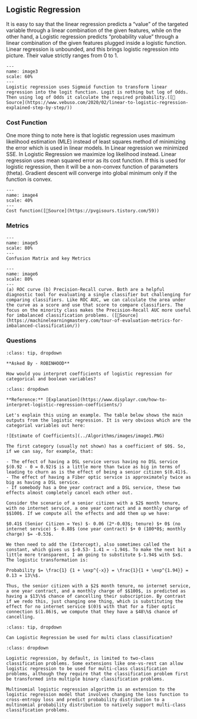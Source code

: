 ## Logistic Regression

It is easy to say that the linear regression predicts a “value” of the targeted variable through a linear combination of the given features, while on the other hand, a Logistic regression predicts “probability value” through a linear combination of the given features plugged inside a logistic function.
Linear regression is unbounded, and this brings logistic regression into picture. Their value strictly ranges from 0 to 1.

```{figure} ../Algorithms/images/image3.PNG
---
name: image3
scale: 60%
---
Logistic regression uses Sigmoid function to transform linear regression into the logit function. Logit is nothing but log of Odds. Then using log of Odds it calculate the required probability.([📖Source](https://www.vebuso.com/2020/02/linear-to-logistic-regression-explained-step-by-step/))
```

### Cost Function

One more thing to note here is that logistic regression uses maximum likelihood estimation (MLE) instead of least squares method of minimizing the error which is used in linear models. In Linear regression we minimized SSE. In Logistic Regression we maximize log likelihood instead. Linear regression uses mean squared error as its cost function. If this is used for logistic regression, then it will be a non-convex function of parameters (theta). Gradient descent will converge into global minimum only if the function is convex.

```{figure} ../Algorithms/images/image4.PNG
---
name: image4
scale: 40%
---
Cost function([📖Source](https://pvgisours.tistory.com/59))
```


### Metrics

```{figure} ../Algorithms/images/image5.PNG
---
name: image5
scale: 80%
---
Confusion Matrix and key Metrics 
```

```{figure} ../Algorithms/images/image6.PNG
---
name: image6
scale: 80%
---
(a) ROC curve (b) Precision-Recall curve. Both are a helpful diagnostic tool for evaluating a single classifier but challenging for comparing classifiers. Like ROC AUC, we can calculate the area under the curve as a score and use that score to compare classifiers. The focus on the minority class makes the Precision-Recall AUC more useful for imbalanced classification problems. ([📖Source](https://machinelearningmastery.com/tour-of-evaluation-metrics-for-imbalanced-classification/))
```




### Questions

```{admonition} Problem: Interpret Coefficients
:class: tip, dropdown

**Asked By - ROBINHOOD**

How would you interpret coefficients of logistic regression for categorical and boolean variables?

```

```{admonition} Solution:
:class: dropdown

**Reference:** [Explanation](https://www.displayr.com/how-to-interpret-logistic-regression-coefficients/)

Let's explain this using an example. The table below shows the main outputs from the logistic regression. It is very obvious which are the categorial variables out here:

![Estimate of Coefficients](../Algorithms/images/image1.PNG)

The first category (usually not shown) has a coefficient of $0$. So, if we can say, for example, that:

- The effect of having a DSL service versus having no DSL service $(0.92 - 0 = 0.92)$ is a little more than twice as big in terms of leading to churn as is the effect of being a senior citizen $(0.41)$.
- The effect of having a Fiber optic service is approximately twice as big as having a DSL service.
- If somebody has a One year contract and a DSL service, these two effects almost completely cancel each other out.

Consider the scenario of a senior citizen with a $2$ month tenure, with no internet service, a one year contract and a monthly charge of $$100$. If we compute all the effects and add them up we have:

$0.41$ (Senior Citizen = Yes) $- 0.06 (2*-0.03$; tenure) $+ 0$ (no internet service) $- 0.88$ (one year contract) $+ 0 (100*0$; monthly charge) $= -0.53$.

We then need to add the (Intercept), also sometimes called the constant, which gives us $-0.53- 1.41 = -1.94$. To make the next bit a little more transparent, I am going to substitute $-1.94$ with $x$. The logistic transformation is:

Probability $= \frac{1} {1 + \exp^{-x}} = \frac{1}{1 + \exp^{1.94}} = 0.13 = 13\%$.

Thus, the senior citizen with a $2$ month tenure, no internet service, a one year contract, and a monthly charge of $$100$, is predicted as having a $13\%$ chance of cancelling their subscription. By contrast if we redo this, just changing one thing, which is substituting the effect for no internet service $(0)$ with that for a fiber optic connection $(1.86)$, we compute that they have a $48\%$ chance of cancelling.

```

```{admonition} Problem: Multinomial Logistic Regression
:class: tip, dropdown

Can Logistic Regression be used for multi class classification?
```

```{admonition} Solution:
:class: dropdown

Logistic regression, by default, is limited to two-class classification problems. Some extensions like one-vs-rest can allow logistic regression to be used for multi-class classification problems, although they require that the classification problem first be transformed into multiple binary classification problems.

Multinomial logistic regression algorithm is an extension to the logistic regression model that involves changing the loss function to cross-entropy loss and predict probability distribution to a multinomial probability distribution to natively support multi-class classification problems.

```
